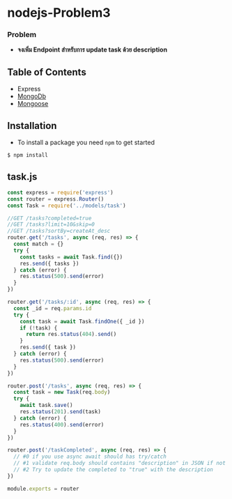 # nodejs-Problem3
### Problem
- **จงเพิ่ม Endpoint สำหรับการ update task ด้วย description**

<!-- Tips -->
## Table of Contents

* Express
* [MongoDb](https://www.mongodb.com/)
* [Mongoose](https://mongoosejs.com/docs/models.html)

## Installation

- To install a package you need `npm` to get started
```shell
$ npm install
```


## task.js

```javascript
const express = require('express')
const router = express.Router()
const Task = require('../models/task')

//GET /tasks?completed=true
//GET /tasks?limit=10&skip=0
//GET /tasks?sortBy=createAt_desc
router.get('/tasks', async (req, res) => {
  const match = {}
  try {
    const tasks = await Task.find({})
    res.send({ tasks })
  } catch (error) {
    res.status(500).send(error)
  }
})

router.get('/tasks/:id', async (req, res) => {
  const _id = req.params.id
  try {
    const task = await Task.findOne({ _id })
    if (!task) {
      return res.status(404).send()
    }
    res.send({ task })
  } catch (error) {
    res.status(500).send(error)
  }
})

router.post('/tasks', async (req, res) => {
  const task = new Task(req.body)
  try {
    await task.save()
    res.status(201).send(task)
  } catch (error) {
    res.status(400).send(error)
  }
})

router.post('/taskCompleted', async (req, res) => {
  // #0 if you use async await should has try/catch
  // #1 validate req.body should contains "description" in JSON if not then return error with status code 400
  // #2 Try to update the completed to "true" with the description
})

module.exports = router

```
